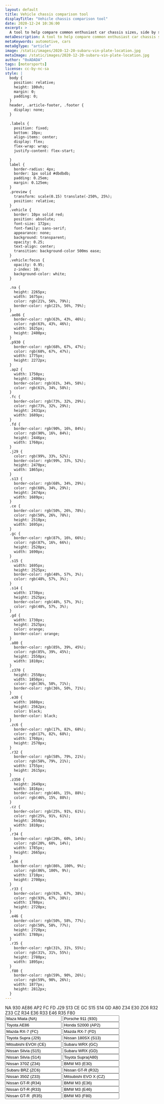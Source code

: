```yaml
---
layout: default
title: Vehicle chassis comparison tool
displayTitle: "Vehicle chassis comparison tool"
date: 2020-12-24 10:36:00
excerpt: > 
  A tool to help compare common enthusiast car chassis sizes, side by side
metaDescription: A tool to help compare common enthusiast car chassis sizes, side by side
metaKeywords: automotive, cars
metaOgType: "article"
image: /static/images/2020-12-20-subaru-vin-plate-location.jpg
metaImage: /static/images/2020-12-20-subaru-vin-plate-location.jpg
author: "0xADADA"
tags: [motorsports]
license: cc-by-nc-sa
style: |
  body {
    position: relative;
    height: 100vh;
    margin: 0;
    padding: 0;
  }
  header, .article-footer, .footer {
    display: none;
  }
  
  .labels {
    position: fixed;
    bottom: 10px;
    align-items: center;
    display: flex;
    flex-wrap: wrap;
    justify-content: flex-start;
    
  }
  label {
    border-radius: 4px;
    border: 1px solid #dbdbdb;
    padding: 0.25em;
    margin: 0.125em;
  }
  .preview {
    transform: scale(0.15) translate(-250%, 25%); 
    position: relative;
  }
  .vehicle {
    border: 10px solid red;
    position: absolute;
    font-size: 172px;
    font-family: sans-serif;
    appearance: none;
    background: transparent;
    opacity: 0.25;
    text-align: center;
    transition: background-color 500ms ease;
  }
  .vehicle:focus {
    opacity: 0.95;
    z-index: 10;
    background-color: white;
  }
  
  .na {
    height: 2265px;
    width: 1675px;
    color: rgb(21%, 56%, 79%);
    border-color: rgb(21%, 56%, 79%);
  }
  .ae86 {
    border-color: rgb(63%, 43%, 46%);
    color: rgb(63%, 43%, 46%);
    width: 1625px;
    height: 2400px;
  }
  .p930 {
    border-color: rgb(68%, 67%, 47%);
    color: rgb(68%, 67%, 47%);
    width: 1775px;
    height: 2272px;
  }
  .ap2 {
    width: 1750px;
    height: 2400px;
    border-color: rgb(61%, 34%, 58%);
    color: rgb(61%, 34%, 58%);
  }
  .fc {
    border-color: rgb(73%, 32%, 29%);
    color: rgb(73%, 32%, 29%);
    height: 2431px;
    width: 1689px;
  }
  .fd {
    border-color: rgb(90%, 16%, 84%);
    color: rgb(90%, 16%, 84%);
    height: 2446px;
    width: 1760px;
  }
  .j29 {
    color: rgb(99%, 33%, 52%);
    border-color: rgb(99%, 33%, 52%);
    height: 2470px;
    width: 1865px;
  }
  .s13 {
    border-color: rgb(68%, 34%, 29%); 
    color: rgb(68%, 34%, 29%);
    height: 2474px;
    width: 1689px;
  }
  .ce {
    border-color: rgb(50%, 26%, 78%);
    color: rgb(50%, 26%, 78%); 
    height: 2510px;
    width: 1695px;
  }
  .gc {
    border-color: rgb(87%, 16%, 66%);
    color: rgb(87%, 16%, 66%); 
    height: 2520px;
    width: 1690px;
  }
  .s15 {
    width: 1695px;
    height: 2525px;
    border-color: rgb(48%, 57%, 3%);
    color: rgb(48%, 57%, 3%);
  }
  .s14 {
    width: 1730px;
    height: 2525px;
    border-color: rgb(48%, 57%, 3%);
    color: rgb(48%, 57%, 3%);
  }
  .gd {
    width: 1730px;
    height: 2525px;
    color: orange;
    border-color: orange;
  }
  .a80 {
    border-color: rgb(85%, 39%, 45%);
    color: rgb(85%, 39%, 45%);
    height: 2550px;
    width: 1810px;
  }
  .z370 {
    height: 2550px;
    width: 1850px;
    color: rgb(36%, 50%, 71%);
    border-color: rgb(36%, 50%, 71%);
  }
  .e30 {
    width: 1680px;
    height: 2562px;
    color: black;
    border-color: black;
  }
  .zc6 {
    border-color: rgb(17%, 82%, 68%);
    color: rgb(17%, 82%, 68%);
    width: 1760px;
    height: 2570px;
  }
  .r32 {
    border-color: rgb(58%, 79%, 21%);
    color: rgb(58%, 79%, 21%);
    width: 1755px;
    height: 2615px;
  }
  .z350 {
    height: 2649px;
    width: 1816px;
    border-color: rgb(46%, 15%, 88%);
    color: rgb(46%, 15%, 88%);
  }
  .cz {
    border-color: rgb(25%, 91%, 61%);
    color: rgb(25%, 91%, 61%);
    height: 2650px;
    width: 1810px;
  }
  .r34 {
    border-color: rgb(20%, 60%, 14%);
    color: rgb(20%, 60%, 14%);
    width: 1785px;
    height: 2665px;
  }
  .e36 {
    border-color: rgb(86%, 100%, 9%);
    color: rgb(86%, 100%, 9%);
    width: 1710px;
    height: 2700px;
  }
  .r33 {
    border-color: rgb(93%, 67%, 38%);
    color: rgb(93%, 67%, 38%);
    width: 1780px;
    height: 2720px;
  }
  .e46 {
    border-color: rgb(50%, 58%, 77%);
    color: rgb(50%, 58%, 77%);
    height: 2720px;
    width: 1780px;
  }
  .r35 {
    border-color: rgb(31%, 31%, 55%);
    color: rgb(31%, 31%, 55%);
    height: 2780px;
    width: 1895px;
  }
  .f80 {
    border-color: rgb(59%, 90%, 26%);
    color: rgb(59%, 90%, 26%);
    width: 1877px;
    height: 2812px;
  }
---
```



<div class="labels">
  <label for="na">NA</label>
  <label for="p930">930</label>
  <label for="ae86">AE86</label>  
  <label for="ap2">AP2</label>
  <label for="fc">FC</label>
  <label for="fd">FD</label>
  <label for="j29">J29</label>
  <label for="s13">S13</label>
  <label for="ce">CE</label>
  <label for="gc">GC</label>
  <label for="s15">S15</label>
  <label for="s14">S14</label>
  <label for="gd">GD</label>
  <label for="a80">A80</label>
  <label for="z34">Z34</label>
  <label for="e30">E30</label>
  <label for="zc6">ZC6</label>
  <label for="r32">R32</label>
  <label for="z350">Z33</label>
  <label for="cz">CZ</label>
  <label for="r34">R34</label>
  <label for="e36">E36</label>
  <label for="r33">R33</label>
  <label for="e46">E46</label>
  <label for="r35">R35</label>
  <label for="f80">F80</label>
</div>

<div class="preview">
  <input id="na" class="vehicle na" readonly value="Maza Miata (NA)">
  <input id="p930" class="vehicle p930" readonly value="Porsche 911 (930)">
  <input id="ae86" class="vehicle ae86" readonly value="Toyota AE86">
  <input id="ap2" class="vehicle ap2" readonly value="Honda S2000 (AP2)">
  <input id="fc" class="vehicle fc" readonly value="Mazda RX-7 (FC)">
  <input id="fd" class="vehicle fd" readonly value="Mazda RX-7 (FD)">
  <input id="j29" class="vehicle j29" readonly value="Toyota Supra (J29)">
  <input id="s13" class="vehicle s13" readonly value="Nissan 180SX (S13)">
  <input id="ce" class="vehicle ce" readonly value="Mitsubishi EVOII (CE)">
  <input id="gc" class="vehicle gc" readonly value="Subaru WRX (GC)">
  <input id="s15" class="vehicle s15" readonly value="Nissan Silvia (S15)">
  <input id="gd" class="vehicle gd" readonly value="Subaru WRX (GD)">
  <input id="s14" class="vehicle s14" readonly value="Nissan Silvia (S14)">
  <input id="a80" class="vehicle a80" readonly value="Toyota Supra(A80)">
  <input id="z34" class="vehicle z370" readonly value="Nissan 370Z (Z34)">
  <input id="e30" class="vehicle e30" readonly value="BMW M3 (E30)">
  <input id="zc6" class="vehicle zc6" readonly value="Subaru BRZ (ZC6)">
  <input id="r32" class="vehicle r32" readonly value="Nissan GT-R (R32)">
  <input id="z350" class="vehicle z350" readonly value="Nissan 350Z (Z33)">
  <input id="cz" class="vehicle cz" readonly value="Mitsubishi EVO X (CZ)">
  <input id="r34" class="vehicle r34" readonly value="Nissan GT-R (R34)">
  <input id="e36" class="vehicle e36" readonly value="BMW M3 (E36)">
  <input id="r33" class="vehicle r33" readonly value="Nissan GT-R (R33)">
  <input id="e46" class="vehicle e46" readonly value="BMW M3 (E46)">
  <input id="r35" class="vehicle r35" readonly value="Nissan GT-R  (R35)">
  <input id="f80" class="vehicle f80" readonly value="BMW M3 (F80)">
</div>
